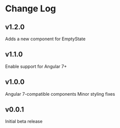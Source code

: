 # Change Log

## v1.2.0
Adds a new component for EmptyState

## v1.1.0
Enable support for Angular 7+ 

## v1.0.0
Angular 7-compatible components
Minor styling fixes

## v0.0.1
Initial beta release
